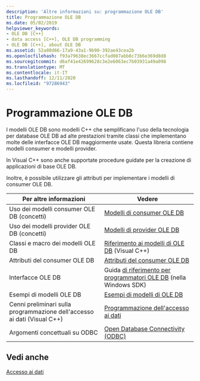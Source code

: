 ```yaml
---
description: 'Altre informazioni su: programmazione OLE DB'
title: Programmazione OLE DB
ms.date: 05/02/2019
helpviewer_keywords:
- OLE DB [C++]
- data access [C++], OLE DB programming
- OLE DB [C++], about OLE DB
ms.assetid: 52a80d66-17a9-43a1-9b90-392ae43cea2b
ms.openlocfilehash: f93a79638ec3667ccfad087abb8c73b6e369d8d8
ms.sourcegitcommit: d6af41e42699628c3e2e6063ec7b03931a49a098
ms.translationtype: MT
ms.contentlocale: it-IT
ms.lasthandoff: 12/11/2020
ms.locfileid: "97286943"
---
```

# <a name="ole-db-programming"></a>Programmazione OLE DB

I modelli OLE DB sono modelli C++ che semplificano l'uso della tecnologia per database OLE DB ad alte prestazioni tramite classi che implementano molte delle interfacce OLE DB maggiormente usate. Questa libreria contiene modelli consumer e modelli provider.

In Visual C++ sono anche supportate procedure guidate per la creazione di applicazioni di base OLE DB.

Inoltre, è possibile utilizzare gli attributi per implementare i modelli di consumer OLE DB.

|Per altre informazioni|Vedere|
|-------------------------|---------|
|Uso dei modelli consumer OLE DB (concetti)|[Modelli di consumer OLE DB](../../data/oledb/ole-db-consumer-templates-cpp.md)|
|Uso dei modelli provider OLE DB (concetti)|[Modelli di provider OLE DB](../../data/oledb/ole-db-provider-templates-cpp.md)|
|Classi e macro dei modelli OLE DB|[Riferimento ai modelli di OLE DB](../../data/oledb/ole-db-templates.md) (Visual C++)|
|Attributi del consumer OLE DB|[Attributi del consumer OLE DB](../../windows/attributes/ole-db-consumer-attributes.md)|
|Interfacce OLE DB|Guida [di riferimento per programmatori OLE DB](/sql/connect/oledb/oledb-driver-for-sql-server) (nella Windows SDK)|
|Esempi di modelli OLE DB|[Esempi di modelli di OLE DB](https://github.com/Microsoft/VCSamples/tree/master/VC2010Samples/ATL/OLEDB)|
|Cenni preliminari sulla programmazione dell'accesso ai dati (Visual C++)|[Programmazione dell'accesso ai dati](../../data/data-access-programming-mfc-atl.md)|
|Argomenti concettuali su ODBC|[Open Database Connectivity (ODBC)](../../data/odbc/open-database-connectivity-odbc.md)|

## <a name="see-also"></a>Vedi anche

[Accesso ai dati](../data-access-in-cpp.md)
